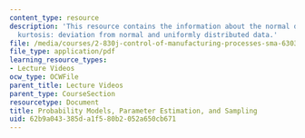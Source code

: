 ```yaml
---
content_type: resource
description: 'This resource contains the information about the normal distribution,
  kurtosis: deviation from normal and uniformly distributed data.'
file: /media/courses/2-830j-control-of-manufacturing-processes-sma-6303-spring-2008/62b9a043385da1f580b2052a650cb671_lecture5.pdf
file_type: application/pdf
learning_resource_types:
- Lecture Videos
ocw_type: OCWFile
parent_title: Lecture Videos
parent_type: CourseSection
resourcetype: Document
title: Probability Models, Parameter Estimation, and Sampling
uid: 62b9a043-385d-a1f5-80b2-052a650cb671
---
```

